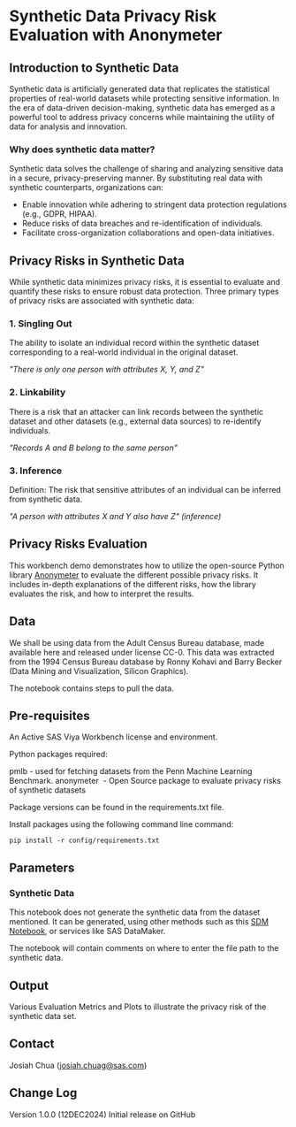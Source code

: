 # Synthetic Data Privacy Risk Evaluation with Anonymeter

## Introduction to Synthetic Data

Synthetic data is artificially generated data that replicates the statistical properties of real-world datasets while protecting sensitive information. In the era of data-driven decision-making, synthetic data has emerged as a powerful tool to address privacy concerns while maintaining the utility of data for analysis and innovation.

### Why does synthetic data matter?
Synthetic data solves the challenge of sharing and analyzing sensitive data in a secure, privacy-preserving manner. By substituting real data with synthetic counterparts, organizations can:

* Enable innovation while adhering to stringent data protection regulations (e.g., GDPR, HIPAA).
* Reduce risks of data breaches and re-identification of individuals.
* Facilitate cross-organization collaborations and open-data initiatives.

## Privacy Risks in Synthetic Data
While synthetic data minimizes privacy risks, it is essential to evaluate and quantify these risks to ensure robust data protection. Three primary types of privacy risks are associated with synthetic data:

### **1. Singling Out**
The ability to isolate an individual record within the synthetic dataset corresponding to a real-world individual in the original dataset. 

*"There is only one person with attributes X, Y, and Z"*

### **2. Linkability**
There is a risk that an attacker can link records between the synthetic dataset and other datasets (e.g., external data sources) to re-identify individuals.

*"Records A and B belong to the same person"*

### **3. Inference**
Definition: The risk that sensitive attributes of an individual can be inferred from synthetic data.

*"A person with attributes X and Y also have Z" (inference)*

## Privacy Risks Evaluation
This workbench demo demonstrates how to utilize the open-source Python library [Anonymeter](https://github.com/statice/anonymeter) to evaluate the different possible privacy risks. It  includes in-depth explanations of the different risks, how the library evaluates the risk, and how to interpret the results.

## Data
We shall be using data from the Adult Census Bureau database, made available here and released under license CC-0. This data was extracted from the 1994 Census Bureau database by Ronny Kohavi and Barry Becker (Data Mining and Visualization, Silicon Graphics).

The notebook contains steps to pull the data.

## Pre-requisites
An Active SAS Viya Workbench license and environment.

Python packages required:

pmlb - used for fetching datasets from the Penn Machine Learning Benchmark.
anonymeter  - Open Source package to evaluate privacy risks of synthetic datasets

Package versions can be found in the requirements.txt file.

Install packages using the following command line command:

```
pip install -r config/requirements.txt
```

## Parameters

### Synthetic Data

This notebook does not generate the synthetic data from the dataset mentioned. It can be generated, using other methods such as this [SDM Notebook](https://github.com/sassoftware/sas-viya-workbench-demos/tree/main/government/census-synthetic-data-generation), or services like SAS DataMaker.

The notebook will contain comments on where to enter the file path to the synthetic data.

## Output
Various Evaluation Metrics and Plots to illustrate the privacy risk of the synthetic data set.

## Contact
Josiah Chua (josiah.chuag@sas.com)

## Change Log
Version 1.0.0 (12DEC2024)
Initial release on GitHub
